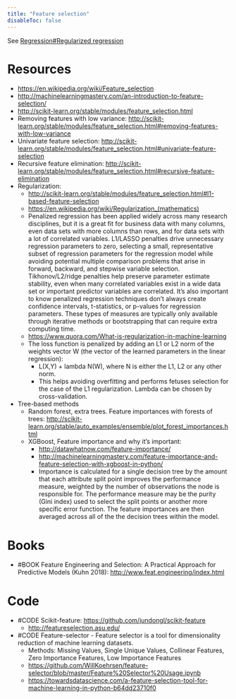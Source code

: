 ```yaml
---
title: "Feature selection"
disableToc: false 
---
```


See [Regression#Regularized regression](Regression.md#Regularized%20regression)

# Resources
- https://en.wikipedia.org/wiki/Feature_selection
- http://machinelearningmastery.com/an-introduction-to-feature-selection/
- http://scikit-learn.org/stable/modules/feature_selection.html
- Removing features with low variance: http://scikit-learn.org/stable/modules/feature_selection.html#removing-features-with-low-variance
- Univariate feature selection: http://scikit-learn.org/stable/modules/feature_selection.html#univariate-feature-selection
- Recursive feature elimination: http://scikit-learn.org/stable/modules/feature_selection.html#recursive-feature-elimination
- Regularization: 
	- http://scikit-learn.org/stable/modules/feature_selection.html#l1-based-feature-selection
	- https://en.wikipedia.org/wiki/Regularization_(mathematics)
	- Penalized regression has been applied widely across many research disciplines, but it is a great fit for business data with many columns, even data sets with more columns than rows, and for data sets with a lot of correlated variables. L1/LASSO penalties drive unnecessary regression parameters to zero, selecting a small, representative subset of regression parameters for the regression model while avoiding potential multiple comparison problems that arise in forward, backward, and stepwise variable selection. Tikhonov/L2/ridge penalties help preserve parameter estimate stability, even when many correlated variables exist in a wide data set or important predictor variables are correlated. It’s also important to know penalized regression techniques don’t always create confidence intervals, t-statistics, or p-values for regression parameters. These types of measures are typically only available through iterative methods or bootstrapping that can require extra computing time.
	- https://www.quora.com/What-is-regularization-in-machine-learning
	- The loss function is penalized by adding an L1 or L2 norm of the weights vector W (the vector of the learned parameters in the linear regression):
		- L(X,Y) + lambda N(W), where N is either the L1, L2 or any other norm.
		- This helps avoiding overfitting and performs fetuses selection for the case of the L1 regularization. Lambda can be chosen by cross-validation. 
- Tree-based methods
	- Random forest, extra trees. Feature importances with forests of trees: http://scikit-learn.org/stable/auto_examples/ensemble/plot_forest_importances.html
	- XGBoost, Feature importance and why it’s important: 
		- http://datawhatnow.com/feature-importance/
		- http://machinelearningmastery.com/feature-importance-and-feature-selection-with-xgboost-in-python/
		- Importance is calculated for a single decision tree by the amount that each attribute split point improves the performance measure, weighted by the number of observations the node is responsible for. The performance measure may be the purity (Gini index) used to select the split points or another more specific error function. The feature importances are then averaged across all of the the decision trees within the model.

# Books
- #BOOK Feature Engineering and Selection: A Practical Approach for Predictive Models (Kuhn 2018): http://www.feat.engineering/index.html

# Code 
- #CODE Scikit-feature: https://github.com/jundongl/scikit-feature
	- http://featureselection.asu.edu/
- #CODE Feature-selector - Feature selector is a tool for dimensionality reduction of machine learning datasets.
	- Methods: Missing Values, Single Unique Values, Collinear Features, Zero Importance Features, Low Importance Features
    - https://github.com/WillKoehrsen/feature-selector/blob/master/Feature%20Selector%20Usage.ipynb
    - https://towardsdatascience.com/a-feature-selection-tool-for-machine-learning-in-python-b64dd23710f0